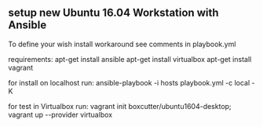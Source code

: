 ## setup new Ubuntu 16.04 Workstation with Ansible

To define your wish install workaround
see comments in playbook.yml

requirements:
 apt-get install ansible
 apt-get install virtualbox
 apt-get install vagrant

for install on localhost run:
  ansible-playbook -i hosts playbook.yml -c local -K


for test in Virtualbox run:
  vagrant init boxcutter/ubuntu1604-desktop; vagrant up --provider virtualbox
